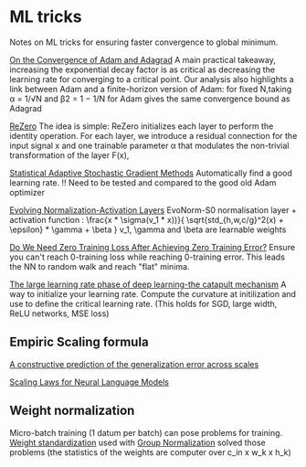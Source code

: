 # ML tricks

Notes on ML tricks for ensuring faster convergence to global minimum.

[On the Convergence of Adam and Adagrad](https://arxiv.org/pdf/2003.02395.pdf)
A main practical takeaway, increasing the exponential decay factor is as critical as decreasing the learning rate for converging to a critical point. Our analysis also highlights a link between Adam and a finite-horizon version of Adam: for fixed N,taking α = 1/√N and β2 = 1 − 1/N for Adam gives the same convergence bound as Adagrad

[ReZero](https://arxiv.org/pdf/2003.04887.pdf)
The idea is simple: ReZero initializes each layer to perform the identity operation. For each layer, we introduce a residual connection for the input signal x and one trainable parameter α that modulates the non-trivial transformation of the layer F(x),

[Statistical Adaptive Stochastic Gradient Methods](https://github.com/microsoft/statopt)
Automatically find a good learning rate.
!! Need to be tested and compared to the good old Adam optimizer

[Evolving Normalization-Activation Layers](https://arxiv.org/pdf/2004.02967.pdf)
EvoNorm-S0 normalisation layer + activation function : \frac{x * \sigma(v_1 * x))}{ \sqrt{std_{h,w,c/g}^2(x) + \epsilon} * \gamma + \beta }
v_1, \gamma and \beta are learnable weights

[Do We Need Zero Training Loss After Achieving Zero Training Error?](https://arxiv.org/abs/2002.08709)
Ensure you can't reach 0-training loss while reaching 0-training error. This leads the NN to random walk and reach "flat" minima.

[The large learning rate phase of deep learning-the catapult mechanism](https://arxiv.org/pdf/2003.02218.pdf)
A way to initialize your learning rate. Compute the curvature at initilization and use to define the critical learning rate. (This holds for SGD, large width, ReLU networks, MSE loss)


## Empiric Scaling formula
[A constructive prediction of the generalization error across scales](https://openreview.net/pdf?id=ryenvpEKDr)

[Scaling Laws for Neural Language Models](https://arxiv.org/pdf/2001.08361.pdf)


## Weight normalization
Micro-batch training (1 datum per batch) can pose problems for training. [Weight standardization](https://github.com/joe-siyuan-qiao/WeightStandardization) used with [Group Normalization](https://arxiv.org/abs/1803.08494) solved those problems
(the statistics of the weights are computer over c_in x w_k x h_k)
